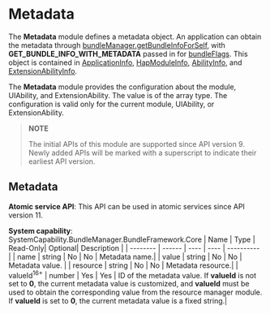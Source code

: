 # Metadata

The **Metadata** module defines a metadata object. An application can obtain the metadata through [bundleManager.getBundleInfoForSelf](js-apis-bundleManager.md#bundlemanagergetbundleinfoforself), with **GET_BUNDLE_INFO_WITH_METADATA** passed in for [bundleFlags](js-apis-bundleManager.md#bundleflag). This object is contained in [ApplicationInfo](js-apis-bundleManager-applicationInfo.md), [HapModuleInfo](js-apis-bundleManager-hapModuleInfo.md), [AbilityInfo](js-apis-bundleManager-abilityInfo.md), and [ExtensionAbilityInfo](js-apis-bundleManager-extensionAbilityInfo.md).

The **Metadata** module provides the configuration about the module, UIAbility, and ExtensionAbility. The value is of the array type. The configuration is valid only for the current module, UIAbility, or ExtensionAbility.

> **NOTE**
>
> The initial APIs of this module are supported since API version 9. Newly added APIs will be marked with a superscript to indicate their earliest API version.

## Metadata

**Atomic service API**: This API can be used in atomic services since API version 11.

**System capability**: SystemCapability.BundleManager.BundleFramework.Core
| Name    | Type  | Read-Only| Optional| Description      |
| -------- | ------ | ---- | ---- | ---------- |
| name     | string | No  | No  | Metadata name.|
| value    | string | No  | No  | Metadata value.  |
| resource | string | No  | No  | Metadata resource.|
| valueId<sup>16+</sup>  | number | Yes  | Yes  | ID of the metadata value. If **valueId** is not set to **0**, the current metadata value is customized, and **valueId** must be used to obtain the corresponding value from the resource manager module. If **valueId** is set to **0**, the current metadata value is a fixed string.|
